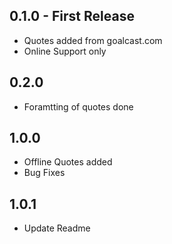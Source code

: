 ## 0.1.0 - First Release
* Quotes added from goalcast.com
* Online Support only

## 0.2.0
* Foramtting of quotes done

## 1.0.0
* Offline Quotes added
* Bug Fixes

## 1.0.1
* Update Readme
